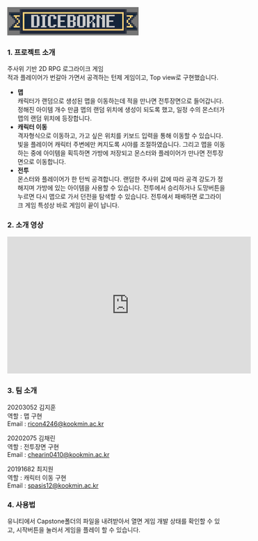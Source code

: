 
<img src = './images/logo.png' width="60%" height="40%">

### 1. 프로젝트 소개
주사위 기반 2D RPG 로그라이크 게임   
적과 플레이어가 번갈아 가면서 공격하는 턴제 게임이고, Top view로 구현했습니다.

* **맵**   
캐릭터가 랜덤으로 생성된 맵을 이동하는데 적을 만나면 전투장면으로 들어갑니다. 정해진 아이템 개수 만큼 맵의 랜덤 위치에 생성이 되도록 했고, 일정 수의 몬스터가 맵의 랜덤 위치에 등장합니다.   
* **캐릭터 이동**   
격자형식으로 이동하고, 가고 싶은 위치를 키보드 입력을 통해 이동할 수 있습니다. 빛을 플레이어 캐릭터 주변에만 켜지도록 시야를 조절하였습니다. 그리고 맵을 이동하는 중에 아이템을 획득하면 가방에 저장되고 몬스터와 플레이어가 만나면 전투장면으로 이동합니다.   
* **전투**   
몬스터와 플레이어가 한 턴씩 공격합니다. 랜덤한 주사위 값에 따라 공격 강도가 정해지며 가방에 있는 아이템을 사용할 수 있습니다. 전투에서 승리하거나 도망버튼을 누르면 다시 맵으로 가서 던전을 탐색할 수 있습니다. 전투에서 패배하면 로그라이크 게임 특성상 바로 게임이 끝이 납니다.   

### 2. 소개 영상
<iframe width="560" height="315" src="https://www.youtube.com/embed/q2Ls2-C5apU" title="YouTube video player" frameborder="0" allow="accelerometer; autoplay; clipboard-write; encrypted-media; gyroscope; picture-in-picture; web-share" allowfullscreen></iframe>

### 3. 팀 소개
20203052 김지훈   
역할 : 맵 구현  
Email : ricon4246@kookmin.ac.kr   

20202075 김채린   
역할 : 전투장면 구현   
Email : chearin0410@kookmin.ac.kr   

20191682 최지원   
역할 : 캐릭터 이동 구현   
Email : spasis12@kookmin.ac.kr   

### 4. 사용법
유니티에서 Capstone폴더의 파일을 내려받아서 열면 게임 개발 상태를 확인할 수 있고, 시작버튼을 눌러서 게임을 플레이 할 수 있습니다.

